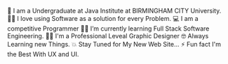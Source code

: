 🏫 I am a Undergraduate at Java Institute at BIRMINGHAM CITY University.
🧑‍💻 I love using Software as a solution for every Problem.
💻 I am a competitive Programmer
🧑‍🎓 I’m currently learning Full Stack Software Engineering.
🧑‍🎓 I'm a Professional Leveal Graphic Designer 
🤓 Always Learning new Things.
💥 Stay Tuned for My New Web Site...
⚡ Fun fact I'm the Best With UX and UI.

<!---
Hanzaka/Hanzaka is a ✨ special ✨ repository because its `README.md` (this file) appears on your GitHub profile.
You can click the Preview link to take a look at your changes.
--->
